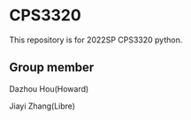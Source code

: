 # CPS3320
This repository is for 2022SP CPS3320 python.
## Group member
Dazhou Hou(Howard)

Jiayi Zhang(Libre)
